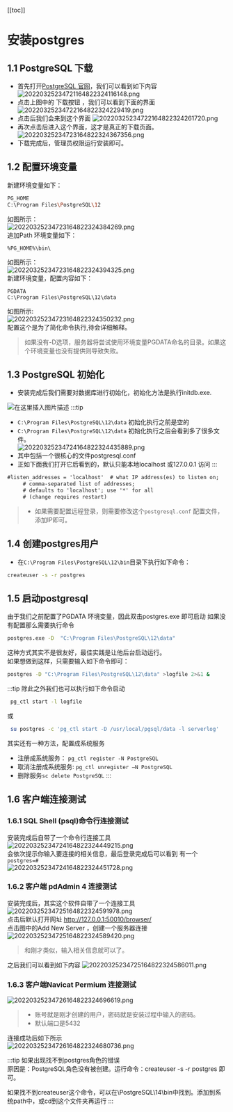 [[toc]]

# 安装postgres

## 1.1 PostgreSQL 下载

- 首先打开[PostgreSQL 官网](https://www.postgresql.org/)，我们可以看到如下内容
  ![20220325234721164822324116148.png](./res/20220325234721164822324116148.png)
- 点击上图中的 下载按钮 ，我们可以看到下面的界面
  ![20220325234722164822324229419.png](./res/20220325234722164822324229419.png)
- 点击后我们会来到这个界面
  ![20220325234722164822324261720.png](./res/20220325234722164822324261720.png)
- 再次点击后进入这个界面，这才是真正的下载页面。
  ![20220325234723164822324367356.png](./res/20220325234723164822324367356.png)
- 下载完成后，管理员权限运行安装即可。

## 1.2 配置环境变量

新建环境变量如下：

```bash
PG_HOME
C:\Program Files\PostgreSQL\12
```

如图所示：  
![20220325234723164822324384269.png](./res/20220325234723164822324384269.png)  
追加Path 环境变量如下：

```
%PG_HOME%\bin\
```

如图所示：  
![20220325234723164822324394325.png](./res/20220325234723164822324394325.png)  
新建环境变量，配置内容如下：

```
PGDATA
C:\Program Files\PostgreSQL\12\data
```

如图所示:  
![20220325234723164822324350232.png](./res/20220325234723164822324350232.png)  
配置这个是为了简化命令执行,待会详细解释。

> 如果没有-D选项，服务器将尝试使用环境变量PGDATA命名的目录。如果这个环境变量也没有提供则导致失败。

## 1.3 PostgreSQL 初始化

- 安装完成后我们需要对数据库进行初始化，初始化方法是执行initdb.exe.  

![在这里插入图片描述](./res/20220325234724164822324442515.png)
:::tip

- `C:\Program Files\PostgreSQL\12\data` 初始化执行之前是空的
- `C:\Program Files\PostgreSQL\12\data` 初始化执行之后会看到多了很多文件。  
   ![20220325234724164822324435889.png](./res/20220325234724164822324435889.png)  
- 其中包括一个很核心的文件postgresql.conf
- 正如下面我们打开它后看到的，默认只能本地localhost 或127.0.0.1 访问
:::

 ```xml
 #listen_addresses = 'localhost'  # what IP address(es) to listen on;
      # comma-separated list of addresses;
      # defaults to 'localhost'; use '*' for all
      # (change requires restart) 
 ```

> - 如果需要配置远程登录，则需要修改这个`postgresql.conf` 配置文件，添加IP即可。

## 1.4 创建postgres用户

- 在`C:\Program Files\PostgreSQL\12\bin`目录下执行如下命令：

```bash
createuser -s -r postgres
```

## 1.5 启动postgresql

由于我们之前配置了PGDATA 环境变量，因此双击postgres.exe 即可启动
如果没有配置那么需要执行命令

```bash
postgres.exe -D  "C:\Program Files\PostgreSQL\12\data"
```

这种方式其实不是很友好，最佳实践是让他后台启动运行。  
如果想做到这样，只需要输入如下命令即可：

```bash
postgres -D "C:\Program Files\PostgreSQL\12\data" >logfile 2>&1 &
```

:::tip
 除此之外我们也可以执行如下命令启动

 ```bash
  pg_ctl start -l logfile
 ```

 或

 ```bash
  su postgres -c 'pg_ctl start -D /usr/local/pgsql/data -l serverlog' 
 ```

 其实还有一种方法，配置成系统服务

- 注册成系统服务： `pg_ctl register -N PostgreSQL`
- 取消注册成系统服务: `pg_ctl unregister –N PostgreSQL`
- 删除服务`sc delete PostgreSQL`
:::

## 1.6 客户端连接测试

### 1.6.1 SQL Shell (psql)命令行连接测试

 安装完成后自带了一个命令行连接工具  
![20220325234724164822324449215.png](./res/20220325234724164822324449215.png)  
 会依次提示你输入要连接的相关信息，最后登录完成后可以看到 有一个`postgres=#`  
![20220325234724164822324451728.png](./res/20220325234724164822324451728.png)  

### 1.6.2 客户端 pdAdmin 4 连接测试

安装完成后，其实这个软件自带了一个连接工具  
![20220325234725164822324591978.png](./res/20220325234725164822324591978.png)  
点击后默认打开网址 <http://127.0.0.1:50010/browser/>  
点击图中的Add New Server ，创建一个服务器连接  
![20220325234725164822324589420.png](./res/20220325234725164822324589420.png)  

> 和刚才类似，输入相关信息就可以了。

之后我们可以看到如下内容
![20220325234725164822324586011.png](./res/20220325234725164822324586011.png)

### 1.6.3 客户端Navicat Permium 连接测试

 ![20220325234726164822324696619.png](./res/20220325234726164822324696619.png)

> - 账号就是刚才创建的用户，密码就是安装过程中输入的密码。
> - 默认端口是5432

连接成功后如下所示  
![20220325234726164822324680736.png](./res/20220325234726164822324680736.png)

:::tip
如果出现找不到postgres角色的错误  
原因是：PostgreSQL角色没有被创建。运行命令：createuser -s -r postgres 即可。

如果找不到createuser这个命令，可以在\PostgreSQL\14\bin中找到。添加到系统path中，或cd到这个文件夹再运行
:::

